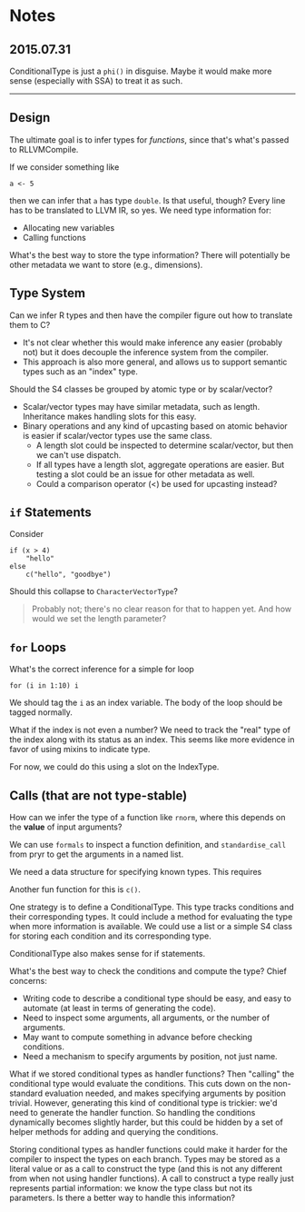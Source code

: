 
# Notes

## 2015.07.31

ConditionalType is just a `phi()` in disguise. Maybe it would make more sense 
(especially with SSA) to treat it as such.

---

## Design

The ultimate goal is to infer types for *functions*, since that's what's 
passed to RLLVMCompile.

If we consider something like
```
a <- 5
```
then we can infer that `a` has type `double`. Is that useful, though?
Every line has to be translated to LLVM IR, so yes. We need type 
information for:

* Allocating new variables
* Calling functions

What's the best way to store the type information? There will potentially be 
other metadata we want to store (e.g., dimensions).

## Type System

Can we infer R types and then have the compiler figure out how to translate 
them to C?

* It's not clear whether this would make inference any easier (probably not) 
  but it does decouple the inference system from the compiler.
* This approach is also more general, and allows us to support semantic types 
  such as an "index" type.

Should the S4 classes be grouped by atomic type or by scalar/vector? 

* Scalar/vector types may have similar metadata, such as length. Inheritance 
  makes handling slots for this easy.
* Binary operations and any kind of upcasting based on atomic behavior is 
  easier if scalar/vector types use the same class.
    + A length slot could be inspected to determine scalar/vector, but then we 
      can't use dispatch.
    + If all types have a length slot, aggregate operations are easier. But 
      testing a slot could be an issue for other metadata as well.
    + Could a comparison operator (<) be used for upcasting instead?

## `if` Statements

Consider
```
if (x > 4)
    "hello"
else
    c("hello", "goodbye")
```
Should this collapse to `CharacterVectorType`?

> Probably not; there's no clear reason for that to happen yet. And how would 
> we set the length parameter?

## `for` Loops

What's the correct inference for a simple for loop
```
for (i in 1:10) i
```
We should tag the `i` as an index variable. The body of the loop should be 
tagged normally.

What if the index is not even a number? We need to track the "real" type of the 
index along with its status as an index. This seems like more evidence in favor 
of using mixins to indicate type.

For now, we could do this using a slot on the IndexType.

## Calls (that are not type-stable)

How can we infer the type of a function like `rnorm`, where this depends on the 
**value** of input arguments?

We can use `formals` to inspect a function definition, and `standardise_call` 
from pryr to get the arguments in a named list.

We need a data structure for specifying known types. This requires 

Another fun function for this is `c()`.

One strategy is to define a ConditionalType. This type tracks conditions and 
their corresponding types. It could include a method for evaluating the type 
when more information is available. We could use a list or a simple S4 class 
for storing each condition and its corresponding type.

ConditionalType also makes sense for if statements.

What's the best way to check the conditions and compute the type? Chief 
concerns:

* Writing code to describe a conditional type should be easy, and easy to 
  automate (at least in terms of generating the code).
* Need to inspect some arguments, all arguments, or the number of arguments.
* May want to compute something in advance before checking conditions.
* Need a mechanism to specify arguments by position, not just name.

What if we stored conditional types as handler functions? Then "calling" the 
conditional type would evaluate the conditions. This cuts down on the 
non-standard evaluation needed, and makes specifying arguments by position 
trivial. However, generating this kind of conditional type is trickier: we'd 
need to generate the handler function. So handling the conditions dynamically 
becomes slightly harder, but this could be hidden by a set of helper methods 
for adding and querying the conditions.

Storing conditional types as handler functions could make it harder for the 
compiler to inspect the types on each branch. Types may be stored as a literal 
value or as a call to construct the type (and this is not any different from 
when not using handler functions). A call to construct a type really just 
represents partial information: we know the type class but not its parameters. 
Is there a better way to handle this information?



